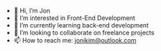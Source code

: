 - 👋 Hi, I’m Jon
- 👀 I’m interested in Front-End Development
- 🌱 I’m currently learning back-end development
- 💞️ I’m looking to collaborate on freelance projects
- 📫 How to reach me: jonjkim@outlook.com

<!---
JonKimGit/JonKimGit is a ✨ special ✨ repository because its `README.md` (this file) appears on your GitHub profile.
You can click the Preview link to take a look at your changes.
--->
